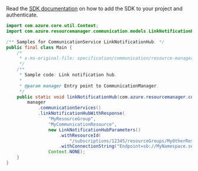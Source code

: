 Read the [SDK documentation](https://github.com/Azure/azure-sdk-for-java/blob/azure-resourcemanager-communication_1.1.0-beta.1/sdk/communication/azure-resourcemanager-communication/README.md) on how to add the SDK to your project and authenticate.

```java
import com.azure.core.util.Context;
import com.azure.resourcemanager.communication.models.LinkNotificationHubParameters;

/** Samples for CommunicationService LinkNotificationHub. */
public final class Main {
    /*
     * x-ms-original-file: specification/communication/resource-manager/Microsoft.Communication/stable/2020-08-20/examples/linkNotificationHub.json
     */
    /**
     * Sample code: Link notification hub.
     *
     * @param manager Entry point to CommunicationManager.
     */
    public static void linkNotificationHub(com.azure.resourcemanager.communication.CommunicationManager manager) {
        manager
            .communicationServices()
            .linkNotificationHubWithResponse(
                "MyResourceGroup",
                "MyCommunicationResource",
                new LinkNotificationHubParameters()
                    .withResourceId(
                        "/subscriptions/12345/resourceGroups/MyOtherResourceGroup/providers/Microsoft.NotificationHubs/namespaces/MyNamespace/notificationHubs/MyHub")
                    .withConnectionString("Endpoint=sb://MyNamespace.servicebus.windows.net/;SharedAccessKey=abcd1234"),
                Context.NONE);
    }
}
```
